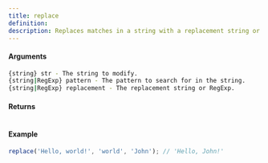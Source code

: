 ```yaml
---
title: replace
definition: 
description: Replaces matches in a string with a replacement string or RegExp.
---
```



#### Arguments


```bash
{string} str - The string to modify.
{string|RegExp} pattern - The pattern to search for in the string.
{string|RegExp} replacement - The replacement string or RegExp.
```


#### Returns


```bash

```


#### Example


```ts
replace('Hello, world!', 'world', 'John'); // 'Hello, John!'
```